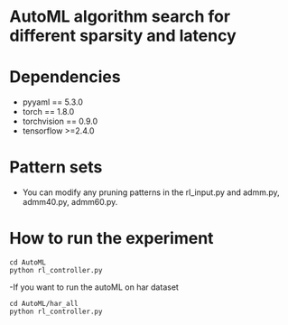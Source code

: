 # AutoML algorithm search for different sparsity and latency

# Dependencies
- pyyaml == 5.3.0
- torch == 1.8.0
- torchvision == 0.9.0
- tensorflow >=2.4.0

# Pattern sets

- You can modify any pruning patterns in the rl_input.py and admm.py, admm40.py, admm60.py.

# How to run the experiment
	
	cd AutoML
	python rl_controller.py

-If you want to run the autoML on har dataset

	cd AutoML/har_all
	python rl_controller.py
